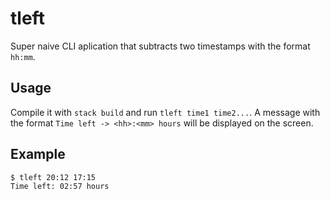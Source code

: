 # tleft

Super naive CLI aplication that subtracts two timestamps with the format `hh:mm`.

## Usage

Compile it with `stack build` and run `tleft time1 time2...`. A message with the format `Time left -> <hh>:<mm> hours` will be displayed on the screen.

## Example

```CMD
$ tleft 20:12 17:15
Time left: 02:57 hours
```

